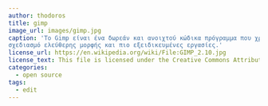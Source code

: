 ```yaml
---
author: thodoros
title: gimp
image_url: images/gimp.jpg
caption: 'Το Gimp είναι ένα δωρεάν και ανοιχτού κώδικα πρόγραμμα που χρησιμοποιείται για την επεξεργασία και την μετατροπή εικόνων, για τον
σχεδιασμό ελεύθερης μορφής και πιο εξειδικευμένες εργασίες.' 
license_url: https://en.wikipedia.org/wiki/File:GIMP_2.10.jpg 
license_text: This file is licensed under the Creative Commons Attribution-Share Alike 4.0 International license 
categories:
  - open source
tags:
  - edit
---
```

